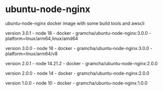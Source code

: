 # ubuntu-node-nginx
ubuntu-node-nginx docker image with some build tools and awscli 

version 3.0.1 - node 18 - docker - gramcha/ubuntu-node-nginx:3.0.0 - platform=linux/arm64,linux/amd64

version 3.0.0 - node 18 - docker - gramcha/ubuntu-node-nginx:3.0.0 - platform=linux/arm64/v8

version 2.0.1 - node 14.21.2 - docker - gramcha/ubuntu-node-nginx:2.0.0

version 2.0.0 - node 14 - docker - gramcha/ubuntu-node-nginx:2.0.0

version 1.0.0 - node 10 - docker - gramcha/ubuntu-node-nginx:1.0.0
